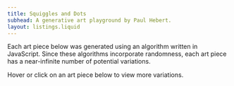 ```yaml
---
title: Squiggles and Dots
subhead: A generative art playground by Paul Hebert.
layout: listings.liquid
---
```


Each art piece below was generated using an algorithm written in JavaScript. Since these algorithms incorporate randomness, each art piece has a near-infinite number of potential variations.

Hover or click on an art piece below to view more variations.
